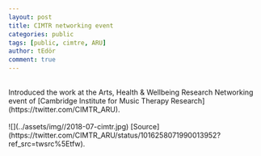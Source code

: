 ```yaml
---
layout: post
title: CIMTR networking event
categories: public
tags: [public, cimtre, ARU]
author: tEdör
comment: true
---
```

<br>
 Introduced the work at the Arts, Health & Wellbeing Research Networking event of [Cambridge Institute for Music Therapy Research](https://twitter.com/CIMTR_ARU).
<br>
<br>
![](../assets/img//2018-07-cimtr.jpg)
[Source](https://twitter.com/CIMTR_ARU/status/1016258071990013952?ref_src=twsrc%5Etfw).<br>
<br>
